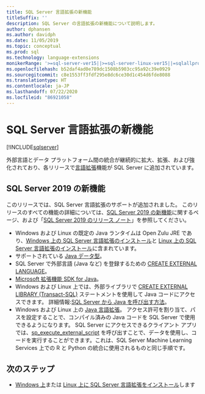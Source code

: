 ```yaml
---
title: SQL Server 言語拡張の新機能
titleSuffix: ''
description: SQL Server の言語拡張の新機能について説明します。
author: dphansen
ms.author: davidph
ms.date: 11/05/2019
ms.topic: conceptual
ms.prod: sql
ms.technology: language-extensions
monikerRange: '>=sql-server-ver15||>=sql-server-linux-ver15||=sqlallproducts-allversions'
ms.openlocfilehash: b52daf4ad0e789dc1508b5903cc95a92c39e0929
ms.sourcegitcommit: c8e1553ff3fdf295e8dc6ce30d1c454d6fde8088
ms.translationtype: HT
ms.contentlocale: ja-JP
ms.lasthandoff: 07/22/2020
ms.locfileid: "86921058"
---
```

# <a name="whats-new-in-sql-server-language-extensions"></a>SQL Server 言語拡張の新機能
[!INCLUDE[sqlserver](../includes/applies-to-version/sqlserver.md)]

外部言語とデータ プラットフォーム間の統合が継続的に拡大、拡張、および強化されており、各リリースで[言語拡張](language-extensions-overview.md)機能が SQL Server に追加されています。 

## <a name="new-in-sql-server-2019"></a>SQL Server 2019 の新機能 

このリリースでは、SQL Server 言語拡張のサポートが追加されました。 このリリースのすべての機能の詳細については、[SQL Server 2019 の新機能](../sql-server/what-s-new-in-sql-server-ver15.md)に関するページ、および「[SQL Server 2019 のリリース ノート](../sql-server/sql-server-ver15-release-notes.md)」を参照してください。

- Windows および Linux の既定の Java ランタイムは Open Zulu JRE であり、[Windows 上の SQL Server 言語拡張のインストール](install/install-sql-server-language-extensions-on-windows.md)と [Linux 上の SQL Server 言語拡張のインストール](../linux/sql-server-linux-setup-language-extensions.md)に含まれています。
- サポートされている [Java データ型](how-to/java-to-sql-data-types.md)。
- SQL Server で外部言語 (Java など) を登録するための [CREATE EXTERNAL LANGUAGE](../t-sql/statements/create-external-language-transact-sql.md)。
- [Microsoft 拡張機能 SDK for Java](how-to/extensibility-sdk-java-sql-server.md)。
- Windows および Linux 上では、外部ライブラリで [CREATE EXTERNAL LIBRARY (Transact-SQL)](../t-sql/statements/create-external-library-transact-sql.md) ステートメントを使用して Java コードにアクセスできます。 詳細情報:[SQL Server から Java を呼び出す方法](how-to/call-java-from-sql.md)。
- Windows および Linux 上の [Java 言語拡張](language-extensions-overview.md)。 アクセス許可を割り当て、パスを設定することで、コンパイル済みの Java コードを SQL Server で使用できるようになります。 SQL Server にアクセスできるクライアント アプリでは、[sp_execute_external_script](https://docs.microsoft.com/sql/relational-databases/system-stored-procedures/sp-execute-external-script-transact-sql) を呼び出すことで、データを使用し、コードを実行することができます。これは、SQL Server Machine Learning Services 上での R と Python の統合に使用されるものと同じ手順です。

## <a name="next-steps"></a>次のステップ

+ [Windows 上](install/install-sql-server-language-extensions-on-windows.md)または [Linux 上に SQL Server 言語拡張をインストール](../linux/sql-server-linux-setup-language-extensions.md)します

